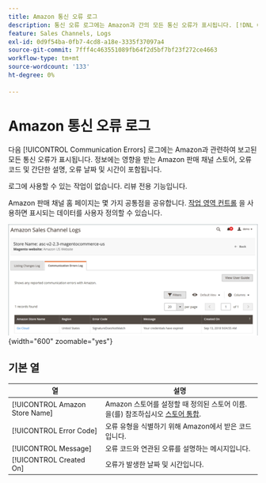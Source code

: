 ```yaml
---
title: Amazon 통신 오류 로그
description: 통신 오류 로그에는 Amazon과 간의 모든 통신 오류가 표시됩니다. [!DNL Commerce].
feature: Sales Channels, Logs
exl-id: 0d9f54ba-0fb7-4cd8-a18e-3335f37097a4
source-git-commit: 7fff4c463551089fb64f2d5bf7bf23f272ce4663
workflow-type: tm+mt
source-wordcount: '133'
ht-degree: 0%

---
```


# Amazon 통신 오류 로그

다음 [!UICONTROL Communication Errors] 로그에는 Amazon과 관련하여 보고된 모든 통신 오류가 표시됩니다. 정보에는 영향을 받는 Amazon 판매 채널 스토어, 오류 코드 및 간단한 설명, 오류 날짜 및 시간이 포함됩니다.

로그에 사용할 수 있는 작업이 없습니다. 리뷰 전용 기능입니다.

Amazon 판매 채널 홈 페이지는 몇 가지 공통점을 공유합니다. [작업 영역 컨트롤](./workspace-controls.md) 을 사용하면 표시되는 데이터를 사용자 정의할 수 있습니다.

![통신 오류 로그](assets/amazon-comm-errors-log.png){width="600" zoomable="yes"}

## 기본 열

| 열 | 설명 |
|--------------------------------|-----------------------------------------------------------------------------------------------------------------------|
| [!UICONTROL Amazon Store Name] | Amazon 스토어를 설정할 때 정의된 스토어 이름. 을(를) 참조하십시오 [스토어 통합](./store-integration.md). |
| [!UICONTROL Error Code] | 오류 유형을 식별하기 위해 Amazon에서 받은 코드입니다. |
| [!UICONTROL Message] | 오류 코드와 연관된 오류를 설명하는 메시지입니다. |
| [!UICONTROL Created On] | 오류가 발생한 날짜 및 시간입니다. |

